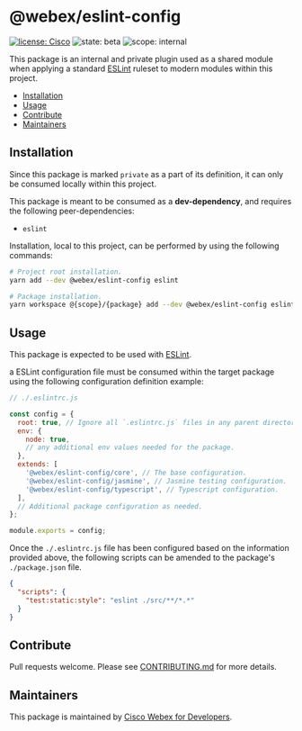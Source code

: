 # @webex/eslint-config

[![license: Cisco](https://img.shields.io/badge/License-Cisco-blueviolet?style=flat-square)](https://github.com/webex/webex-js-sdk/blob/master/LICENSE)
![state: beta](https://img.shields.io/badge/State\-Beta-blue?style=flat-square)
![scope: internal](https://img.shields.io/badge/Scope-Internal-red?style=flat-square)

This package is an internal and private plugin used as a shared module when applying a standard [ESLint](https://eslint.org/) ruleset to modern modules within this project.

* [Installation](#installation)
* [Usage](#usage)
* [Contribute](#contribute)
* [Maintainers](#maintainers)

## Installation

Since this package is marked `private` as a part of its definition, it can only be consumed locally within this project.

This package is meant to be consumed as a **dev-dependency**, and requires the following peer-dependencies:

* `eslint`

Installation, local to this project, can be performed by using the following commands:

```bash
# Project root installation.
yarn add --dev @webex/eslint-config eslint

# Package installation.
yarn workspace @{scope}/{package} add --dev @webex/eslint-config eslint
```

## Usage

This package is expected to be used with [ESLint](https://eslint.org/).

a ESLint configuration file must be consumed within the target package using the following configuration definition example:

```js
// ./.eslintrc.js

const config = {
  root: true, // Ignore all `.eslintrc.js` files in any parent directories.
  env: {
    node: true,
    // any additional env values needed for the package.
  },
  extends: [
    '@webex/eslint-config/core', // The base configuration.
    '@webex/eslint-config/jasmine', // Jasmine testing configuration.
    '@webex/eslint-config/typescript', // Typescript configuration.
  ],
  // Additional package configuration as needed.
};

module.exports = config;
```

Once the `./.eslintrc.js` file has been configured based on the information provided above, the following scripts can be amended to the package's `./package.json` file.

```json
{
  "scripts": {
    "test:static:style": "eslint ./src/**/*.*"
  }
}
```

## Contribute

Pull requests welcome. Please see [CONTRIBUTING.md](https://github.com/webex/webex-js-sdk/blob/master/CONTRIBUTING.md) for more details.

## Maintainers

This package is maintained by [Cisco Webex for Developers](https://developer.webex.com/).
